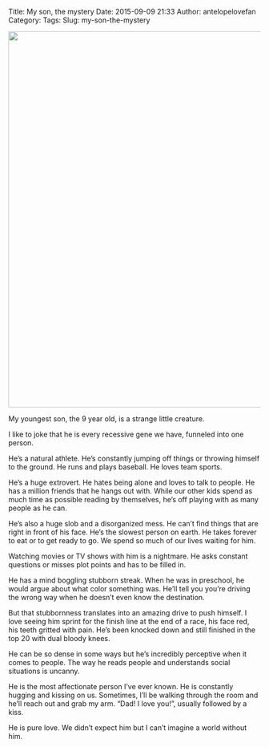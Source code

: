 Title: My son, the mystery
Date: 2015-09-09 21:33
Author: antelopelovefan
Category: 
Tags: 
Slug: my-son-the-mystery

<img src="https://d262ilb51hltx0.cloudfront.net/max/800/1*A6lVMywuM32mc5Y1XXRJ7w.jpeg" width="1000" height="750" />

My youngest son, the 9 year old, is a strange little creature.

I like to joke that he is every recessive gene we have, funneled into one person.

He’s a natural athlete. He’s constantly jumping off things or throwing himself to the ground. He runs and plays baseball. He loves team sports.

He’s a huge extrovert. He hates being alone and loves to talk to people. He has a million friends that he hangs out with. While our other kids spend as much time as possible reading by themselves, he’s off playing with as many people as he can.

He’s also a huge slob and a disorganized mess. He can’t find things that are right in front of his face. He’s the slowest person on earth. He takes forever to eat or to get ready to go. We spend so much of our lives waiting for him.

Watching movies or TV shows with him is a nightmare. He asks constant questions or misses plot points and has to be filled in.

He has a mind boggling stubborn streak. When he was in preschool, he would argue about what color something was. He’ll tell you you’re driving the wrong way when he doesn’t even know the destination.

But that stubbornness translates into an amazing drive to push himself. I love seeing him sprint for the finish line at the end of a race, his face red, his teeth gritted with pain. He’s been knocked down and still finished in the top 20 with dual bloody knees.

He can be so dense in some ways but he’s incredibly perceptive when it comes to people. The way he reads people and understands social situations is uncanny.

He is the most affectionate person I’ve ever known. He is constantly hugging and kissing on us. Sometimes, I’ll be walking through the room and he’ll reach out and grab my arm. “Dad! I love you!”, usually followed by a kiss.

He is pure love. We didn’t expect him but I can’t imagine a world without him.

